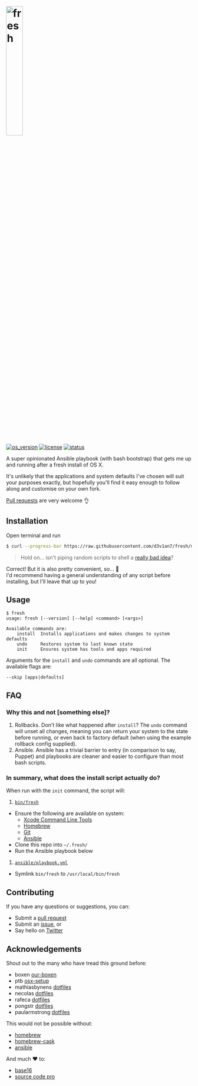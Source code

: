 # <img src="https://cdn.rawgit.com/d3v1an7/fresh/master/logo.svg" alt="fresh" width="30%" />

[![os_version](https://img.shields.io/badge/OS%20X-10.11-blue.svg?maxAge=2592000)](https://itunes.apple.com/au/app/os-x-el-capitan/id1018109117)
[![license](https://img.shields.io/github/license/mashape/apistatus.svg?maxAge=2592000)](LICENSE.md)
[![status](https://img.shields.io/badge/status-WIP-red.svg?maxAge=2592000)](WIP.md)

A super opinionated Ansible playbook (with bash bootstrap) that gets me up and running after a fresh install of OS X.

It's unlikely that the applications and system defaults I've chosen will suit your purposes exactly, but hopefully you'll find it easy enough to follow along and customise on your own fork.

[Pull requests](https://help.github.com/articles/creating-a-pull-request/) are very welcome :ok_hand:

## Installation
Open terminal and run
``` sh
$ curl --progress-bar https://raw.githubusercontent.com/d3v1an7/fresh/master/bin/fresh | bash -s init
```
> Hold on... isn't piping random scripts to shell a [really bad idea](http://www.seancassidy.me/dont-pipe-to-your-shell.html)?

Correct! But it is also pretty convenient, so... :see_no_evil:  
I'd recommend having a general understanding of any script before installing, but I'll leave that up to you!

## Usage
```
$ fresh
usage: fresh [--version] [--help] <command> [<args>]

Available commands are:
    install  Installs applications and makes changes to system defaults
    undo     Restores system to last known state
    init     Ensures system has tools and apps required
```

Arguments for the `install` and `undo` commands are all optional. The available flags are:
```
--skip [apps|defaults]
```

## FAQ
### Why this and not [something else]?
1. Rollbacks. Don't like what happened after `install`? The `undo` command will unset all changes, meaning you can return your system to the state before running, or even back to factory default (when using the example rollback config supplied).
1. Ansible. Ansible has a trivial barrier to entry (in comparison to say, Puppet) and playbooks are cleaner and easier to configure than most bash scripts.

### In summary, what does the install script actually do?
When run with the `init` command, the script will:

1. [`bin/fresh`](bin/fresh)
  - Ensure the following are available on system:
    - [Xcode Command Line Tools](https://developer.apple.com/xcode/downloads/)
    - [Homebrew](http://brew.sh/)
    - [Git](http://git-scm.com/downloads/)
    - [Ansible](http://docs.ansible.com/intro_installation.html)
  - Clone this repo into `~/.fresh/`
  - Run the Ansible playbook below
1. [`ansible/playbook.yml`](ansible/playbook.yml)
  - Symlink `bin/fresh` to `/usr/local/bin/fresh`

## Contributing
If you have any questions or suggestions, you can:
- Submit a [pull request](https://github.com/d3v1an7/fresh/pull/new/master)
- Submit an [issue](https://github.com/d3v1an7/fresh/issues/new), or
- Say hello on [Twitter](https://twitter.com/d3v1an7)

## Acknowledgements
Shout out to the many who have tread this ground before:
- boxen [our-boxen](https://boxen.github.com/)
- ptb [osx-setup](https://github.com/ptb/Mac-OS-X-Lion-Setup)
- mathiasbynens [dotfiles](https://github.com/mathiasbynens/dotfiles)
- necolas [dotfiles](https://github.com/necolas/dotfiles)
- rafeca [dotfiles](https://github.com/rafeca/dotfiles)
- pongstr [dotfiles](https://github.com/pongstr/dotfiles)
- paularmstrong [dotfiles](https://github.com/paularmstrong/dotfiles)

This would not be possible without:
- [homebrew](https://github.com/Homebrew/homebrew)
- [homebrew-cask](https://github.com/caskroom/homebrew-cask)
- [ansible](https://github.com/ansible/ansible)

And much :heart: to:
- [base16](https://github.com/chriskempson/base16)
- [source code pro](https://github.com/adobe-fonts/source-code-pro)
